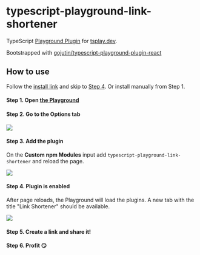 # typescript-playground-link-shortener

TypeScript
[Playground Plugin](https://www.typescriptlang.org/dev/playground-plugins/)
for [tsplay.dev](https://tsplay.dev).

Bootstrapped with [gojutin/typescript-playground-plugin-react](https://github.com/gojutin/typescript-playground-plugin-react)

## How to use

Follow the [install link](https://www.typescriptlang.org/play?install-plugin=typescript-playground-link-shortener)
and skip to [Step 4](#step-4-plugin-is-enabled). Or install manually from Step 1.

#### Step 1. Open [the Playground](https://www.typescriptlang.org/play)

#### Step 2. Go to the Options tab

<img src="./assets/plugins-01.png" style="max-width: 80%;"/>

#### Step 3. Add the plugin

On the **Custom npm Modules** input add `typescript-playground-link-shortener`
and reload the page.

<img src="./assets/plugins-02.png" style="max-width: 80%;"/>

#### Step 4. Plugin is enabled

After page reloads, the Playground will load the plugins. A new tab with the
title "Link Shortener" should be available.

<img src="./assets/plugins-03.png" style="max-width: 80%;"/>

#### Step 5. Create a link and share it!

#### Step 6. Profit :smirk:
